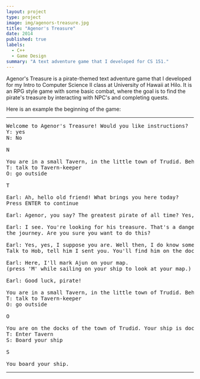 ```yaml
---
layout: project
type: project
image: img/agenors-treasure.jpg
title: "Agenor's Treasure"
date: 2014
published: true
labels:
  - C++
  - Game Design
summary: "A text adventure game that I developed for CS 151."
---
```


Agenor's Treasure is a pirate-themed text adventure game that I developed for my Intro to Computer Science II class at University of Hawaii at Hilo. It is an RPG style game with some basic combat, where the goal is to find the pirate's treasure by interacting with NPC's and completing quests.

Here is an example the beginning of the game:

<hr>

<pre>
Welcome to Agenor's Treasure! Would you like instructions?
Y: yes
N: No

N

You are in a small Tavern, in the little town of Trudid. Behind the bar is the Tavern-keeper, Earl. There is a door leading outside.
T: talk to Tavern-keeper
O: go outside

T

Earl: Ah, hello old friend! What brings you here today?
Press ENTER to continue

Earl: Agenor, you say? The greatest pirate of all time? Yes, of course I've heard of him. 

Earl: I see. You're looking for his treasure. That's a dangerous mission, my friend. Many have sought it before, but none have survived 
the journey. Are you sure you want to do this?

Earl: Yes, yes, I suppose you are. Well then, I do know someone who may be able to help you. Sail east of here, and find the city of Ajun. 
Talk to Hob, tell him I sent you. You'll find him on the docks. Careful though. He drives a hard bargain.

Earl: Here, I'll mark Ajun on your map. 
(press 'M' while sailing on your ship to look at your map.)

Earl: Good luck, pirate!

You are in a small Tavern, in the little town of Trudid. Behind the bar is the Tavern-keeper, Earl. There is a door leading outside.
T: talk to Tavern-keeper
O: go outside

O

You are on the docks of the town of Trudid. Your ship is docked nearby. Up the hill, there is a small Tavern.
T: Enter Tavern
S: Board your ship

S

You board your ship.
</pre>

<hr>
